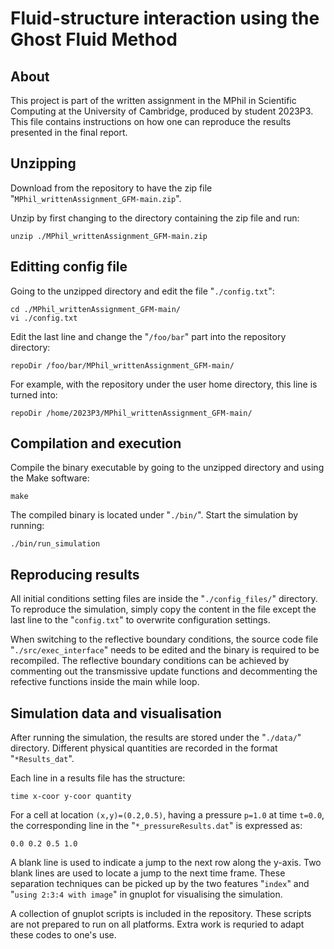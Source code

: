 # Fluid-structure interaction using the Ghost Fluid Method

## About <a name = "about"></a>

This project is part of the written assignment in the MPhil in Scientific Computing at the University of Cambridge, produced by student 2023P3. This file contains instructions on how one can reproduce the results presented in the final report.

## Unzipping <a name = "getting_started"></a>

Download from the repository to have the zip file "`MPhil_writtenAssignment_GFM-main.zip`".

Unzip by first changing to the directory containing the zip file and run:

```
unzip ./MPhil_writtenAssignment_GFM-main.zip
```

## Editting config file <a name = "usage"></a>

Going to the unzipped directory and edit the file "`./config.txt`":
```
cd ./MPhil_writtenAssignment_GFM-main/
vi ./config.txt
```

Edit the last line and change the "`/foo/bar`" part into the repository directory:
`````
repoDir /foo/bar/MPhil_writtenAssignment_GFM-main/
`````

For example, with the repository under the user home directory, this line is turned into:
`````
repoDir /home/2023P3/MPhil_writtenAssignment_GFM-main/
`````

## Compilation and execution <a name = "usage"></a>

Compile the binary executable by going to the unzipped directory and using the Make software:
```
make
```

The compiled binary is located under "`./bin/`". Start the simulation by running:
```
./bin/run_simulation
```

## Reproducing results

All initial conditions setting files are inside the "`./config_files/`" directory. To reproduce the simulation, simply copy the content in the file except the last line to the "`config.txt`" to overwrite configuration settings. 

When switching to the reflective boundary conditions, the source code file "`./src/exec_interface`" needs to be edited and the binary is required to be recompiled. The reflective boundary conditions can be achieved by commenting out the transmissive update functions and decommenting the refective functions inside the main while loop.

## Simulation data and visualisation

After running the simulation, the results are stored under the "`./data/`" directory. Different physical quantities are recorded in the format "`*Results_dat`".

Each line in a results file has the structure:
```
time x-coor y-coor quantity
```

For a cell at location `(x,y)=(0.2,0.5)`, having a pressure `p=1.0` at time `t=0.0`, the corresponding line in the "`*_pressureResults.dat`" is expressed as:
```
0.0 0.2 0.5 1.0
```

A blank line is used to indicate a jump to the next row along the y-axis. Two blank lines are used to locate a jump to the next time frame. These separation techniques can be picked up by the two features "`index`" and "`using 2:3:4 with image`" in gnuplot for visualising the simulation.

A collection of gnuplot scripts is included in the repository. These scripts are not prepared to run on all platforms. Extra work is requried to adapt these codes to one's use.